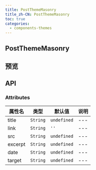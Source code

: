 ```yaml
---
title: PostThemeMasonry
title_zh-CN: PostThemeMasonry
toc: true
categories:
  - components-themes
---
```


## PostThemeMasonry

## 预览

<PostThemeMasonryPG />

## API

### Attributes

| 属性名  | 类型     | 默认值      | 说明 |
| ------- | -------- | ----------- | ---- |
| title   | `String` | `undefined` | ---  |
| link    | `String` | `''`        | ---  |
| src     | `String` | `undefined` | ---  |
| excerpt | `String` | `undefined` | ---  |
| date    | `String` | `undefined` | ---  |
| target  | `String` | `undefined` | ---  |
